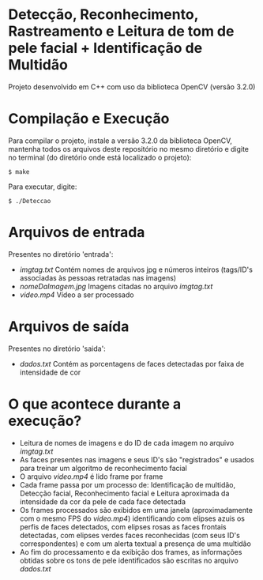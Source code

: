 # Detecção, Reconhecimento, Rastreamento e Leitura de tom de pele facial + Identificação de Multidão


Projeto desenvolvido em C++ com uso da biblioteca OpenCV (versão 3.2.0)

# Compilação e Execução
Para compilar o projeto, instale a versão 3.2.0 da biblioteca OpenCV, mantenha todos os arquivos deste repositório no mesmo diretório e digite no terminal (do diretório onde está localizado o projeto):

    $ make 

Para executar, digite:

    $ ./Deteccao

# Arquivos de entrada
Presentes no diretório 'entrada':
  - *imgtag.txt*
        Contém nomes de arquivos jpg e números inteiros (tags/ID's associadas às pessoas retratadas nas imagens)
  - *nomeDaImagem.jpg* 
        Imagens citadas no arquivo *imgtag.txt*
  - *video.mp4*
        Vídeo a ser processado

# Arquivos de saída
Presentes no diretório 'saida':
  - *dados.txt*
        Contém as porcentagens de faces detectadas por faixa de intensidade de cor

# O que acontece durante a execução?
  - Leitura de nomes de imagens e do ID de cada imagem no arquivo *imgtag.txt*
  - As faces presentes nas imagens e seus ID's são "registrados" e usados para treinar um algoritmo de reconhecimento facial
  - O arquivo *video.mp4* é lido frame por frame
  - Cada frame passa por um processo de: Identificação de multidão, Detecção facial, Reconhecimento facial e Leitura aproximada da intensidade da cor da pele de cada face detectada
  - Os frames processados são exibidos em uma janela (aproximadamente com o mesmo FPS do *video.mp4*) identificando com elipses azuis os perfis de faces detectados, com elipses rosas as faces frontais detectadas, com elipses verdes faces reconhecidas (com seus ID's correspondentes) e com um alerta textual a presença de uma multidão
  - Ao fim do processamento e da exibição dos frames, as informações obtidas sobre os tons de pele identificados são escritas no arquivo *dados.txt*
   
   
